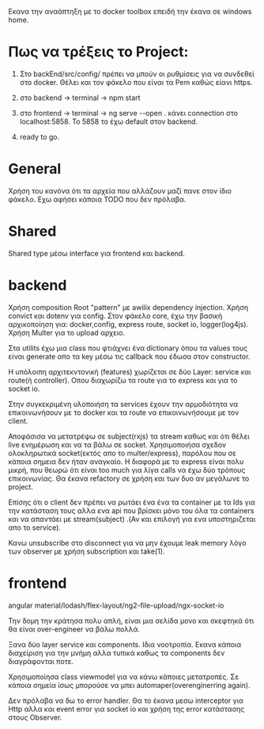 Εκανα την αναάπτηξη με το  docker toolbox επειδή την έκανα σε  windows home. 

# Πως να τρέξεις το Project:

1) Στο backEnd/src/config/ πρέπει να μπούν οι ρυθμίσεις για να συνδεθεί στο docker. Θέλει και τον φάκελο που είναι τα Pem καθώς είανι https.

2) στο backend -> terminal -> npm start

3) στο frontend -> terminal -> ng serve --open . κάνει connection στο localhost:5858. Το 5858 το έχω default στον backend.

4) ready to go.

# General

Χρήση του κανόνα ότι τα αρχεία που αλλάζουν μαζί πανε στον ίδιο φάκελο.
Εχω αφήσει κάποια TODO που δεν πρόλαβα.

# Shared

Shared type μέσω interface για frontend και backend.

# backend

Χρήση composition Root "pattern" με awilix dependency injection. Χρήση convict και dotenv για config. 
Στον φάκελο core, έχω την βασική αρχικοποίηση για: docker,config, express route, socket io, logger(log4js).
Χρήση Multer για το upload αρχειο.

Στα utilits έχω μια class που φτιάχνει ένα dictionary όπου τα values τους είναι generate απο τα key μέσω τις callback που έδωσα στον constructor.

Η υπόλοιπη αρχιτεκντονική (features) χωρίζεται σε δύο Layer: service και route(ή controller). Οπου διαχωρίζω τα route για το express και για το socket io.

Στην συγκεκριμένη υλοποιήση τα services έχουν την αρμοδιότητα να επικοινωνήσουν με το docker και τα route να επικοινωνήσουμε με τον client.

Αποφάσισα να μετατρέψω σε subject(rxjs) τα stream καθως και ότι θέλει live ενημέρωση και να τα βάλω σε socket. Χρησιμοποιήσα σχεδον ολοκληρωτικά socket(εκτός απο το multer/express), παρόλου που σε κάποια σημεια δεν ήταν αναγκαίο. Η διαφορά με το express είναι πολυ μικρή, που θεωρώ ότι είναι too much για λίγα calls να έχω δύο τρόπους επικοινωνίας. Θα έκανα refactory σε χρήση και των δυο αν μεγάλωνε το project.

Επίσης ότι ο client δεν πρέπει να ρωτάει ένα ένα τα container με τα Ids για την κατάσταση τους αλλα ενα api που βρίσκει μόνο του όλα τα containers  και να  απαντάει με stream(subject) .(Αν και επιλογή για ενα υποστηριζεται απο το service).

Κανω unsubscribe στο disconnect για να μην έχουμε leak memory λόγο των observer με χρήση subscription και take(1).


# frontend

angular material/lodash/flex-layout/ng2-file-upload/ngx-socket-io

Την δομη την κράτησα πολυ απλή, είναι μια σελίδα μονο και σκεφτηκά ότι θα είναι over-engineer να βάλω πολλά. 

Ξανα δύο layer service και components. Ιδια νοοτροπία.  Εκανα κάποια διαχείριση για την μνήμη αλλα τυπικά καθως τα components δεν διαγράφονται ποτε.

Χρησιμοποίησα class viewmodel για να κάνω κάποιες μετατροπές. Σε κάποια σημεία ίσως μπορούσε να μπει automaper(overenginerring again).

Δεν πρόλαβα να δω το error handler. Θα το έκανα μεσω interceptor για Http αλλα και event error για socket io και χρήση της error κατάστασης στους Observer.
  
  

  
